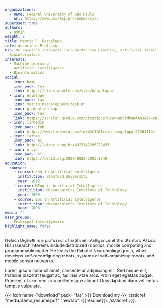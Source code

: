 ```yaml
---
organizations:
  - name: Federal University of São Paulo
    url: https://www.unifesp.br/campus/sjc/
superuser: true
authors:
  - admin
weight: 2
title: Marcio P. Basgalupp
role: Associate Professor
bio: My research interests include Machine Learning, Artificial Intelligence and
  Bioinformatics
interests:
  - Machine Learning
  - Artificial Intelligence
  - Bioinformatics
social:
  - icon: home
    icon_pack: fas
    link: https://sites.google.com/site/basgalupp/
  - icon: envelope
    icon_pack: fas
    link: mailto:basgalupp@unifesp.br
  - icon: graduation-cap
    icon_pack: fas
    link: https://scholar.google.com/citations?user=uW5tdUQAAAAJ&hl=en
  - icon: linkedin
    icon_pack: fab
    link: https://www.linkedin.com/in/m%C3%A1rcio-basgalupp-27361419/
  - icon: lattes
    icon_pack: ai
    link: http://lattes.cnpq.br/4922142296922435 
  - icon: orcid
    icon_pack: ai
    link: https://orcid.org/0000-0002-2005-1249
education:
  courses:
    - course: PhD in Artificial Intelligence
      institution: Stanford University
      year: 2012
    - course: MEng in Artificial Intelligence
      institution: Massachusetts Institute of Technology
      year: 2009
    - course: BSc in Artificial Intelligence
      institution: Massachusetts Institute of Technology
      year: 2008
email: ""
user_groups:
  - Principal Investigators
highlight_name: false
---
```


Nelson Bighetti is a professor of artificial intelligence at the Stanford AI Lab. His research interests include distributed robotics, mobile computing and programmable matter. He leads the Robotic Neurobiology group, which develops self-reconfiguring robots, systems of self-organizing robots, and mobile sensor networks.

Lorem ipsum dolor sit amet, consectetur adipiscing elit. Sed neque elit, tristique placerat feugiat ac, facilisis vitae arcu. Proin eget egestas augue. Praesent ut sem nec arcu pellentesque aliquet. Duis dapibus diam vel metus tempus vulputate.

{{< icon name="download" pack="fas" >}} Download my {{< staticref "media/demo_resume.pdf" "newtab" >}}resumé{{< /staticref >}}.

